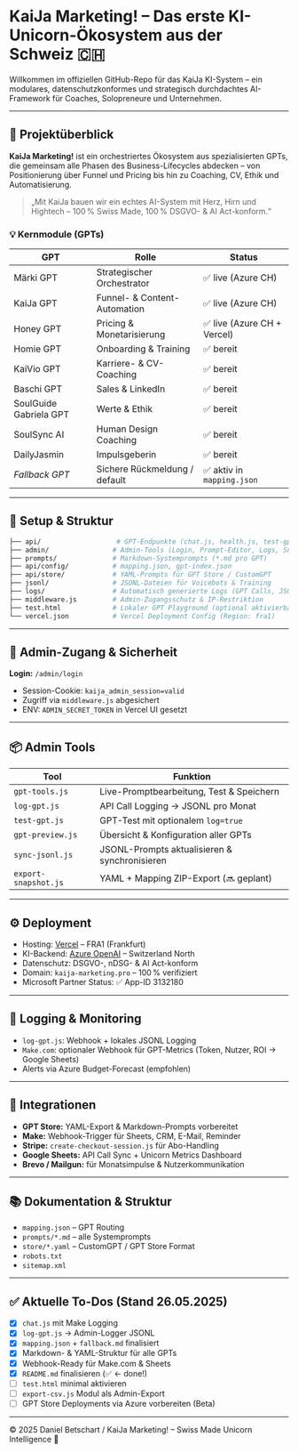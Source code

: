 # KaiJa Marketing! – Das erste KI-Unicorn-Ökosystem aus der Schweiz 🇨🇭

Willkommen im offiziellen GitHub-Repo für das KaiJa KI-System – ein modulares, datenschutzkonformes und strategisch durchdachtes AI-Framework für Coaches, Solopreneure und Unternehmen.

---

## 🚀 Projektüberblick

**KaiJa Marketing!** ist ein orchestriertes Ökosystem aus spezialisierten GPTs, die gemeinsam alle Phasen des Business-Lifecycles abdecken – von Positionierung über Funnel und Pricing bis hin zu Coaching, CV, Ethik und Automatisierung.

> „Mit KaiJa bauen wir ein echtes AI-System mit Herz, Hirn und Hightech – 100 % Swiss Made, 100 % DSGVO- & AI Act-konform.“

### 💡 Kernmodule (GPTs)

| GPT                      | Rolle                                | Status                     |
|--------------------------|---------------------------------------|----------------------------|
| Märki GPT                | Strategischer Orchestrator            | ✅ live (Azure CH)         |
| KaiJa GPT                | Funnel- & Content-Automation          | ✅ live (Azure CH)         |
| Honey GPT                | Pricing & Monetarisierung             | ✅ live (Azure CH + Vercel)|
| Homie GPT                | Onboarding & Training                 | ✅ bereit                  |
| KaiVio GPT               | Karriere- & CV-Coaching               | ✅ bereit                  |
| Baschi GPT               | Sales & LinkedIn                      | ✅ bereit                  |
| SoulGuide Gabriela GPT   | Werte & Ethik                         | ✅ bereit                  |
| SoulSync AI              | Human Design Coaching                 | ✅ bereit                  |
| DailyJasmin              | Impulsgeberin                         | ✅ bereit                  |
| _Fallback GPT_           | Sichere Rückmeldung / default         | ✅ aktiv in `mapping.json` |

---

## 🔧 Setup & Struktur

```bash
├── api/                   # GPT-Endpunkte (chat.js, health.js, test-gpt.js etc.)
├── admin/                # Admin-Tools (Login, Prompt-Editor, Logs, Snapshots)
├── prompts/              # Markdown-Systemprompts (*.md pro GPT)
├── api/config/           # mapping.json, gpt-index.json
├── api/store/            # YAML-Prompts für GPT Store / CustomGPT
├── jsonl/                # JSONL-Dateien für Voicebots & Training
├── logs/                 # Automatisch generierte Logs (GPT Calls, JSONL)
├── middleware.js         # Admin-Zugangsschutz & IP-Restriktion
├── test.html             # Lokaler GPT Playground (optional aktivierbar)
└── vercel.json           # Vercel Deployment Config (Region: fra1)
```

---

## 🔐 Admin-Zugang & Sicherheit

**Login:** `/admin/login`

- Session-Cookie: `kaija_admin_session=valid`
- Zugriff via `middleware.js` abgesichert
- ENV: `ADMIN_SECRET_TOKEN` in Vercel UI gesetzt

---

## 📦 Admin Tools

| Tool               | Funktion |
|--------------------|----------|
| `gpt-tools.js`     | Live-Promptbearbeitung, Test & Speichern |
| `log-gpt.js`       | API Call Logging → JSONL pro Monat |
| `test-gpt.js`      | GPT-Test mit optionalem `log=true` |
| `gpt-preview.js`   | Übersicht & Konfiguration aller GPTs |
| `sync-jsonl.js`    | JSONL-Prompts aktualisieren & synchronisieren |
| `export-snapshot.js` | YAML + Mapping ZIP-Export (🔜 geplant) |

---

## ⚙ Deployment

- Hosting: [Vercel](https://vercel.com/) – FRA1 (Frankfurt)
- KI-Backend: [Azure OpenAI](https://azure.microsoft.com/) – Switzerland North
- Datenschutz: DSGVO-, nDSG- & AI Act-konform
- Domain: `kaija-marketing.pro` – 100 % verifiziert
- Microsoft Partner Status: ✅ App-ID 3132180

---

## 🔁 Logging & Monitoring

- `log-gpt.js`: Webhook + lokales JSONL Logging
- `Make.com`: optionaler Webhook für GPT-Metrics (Token, Nutzer, ROI → Google Sheets)
- Alerts via Azure Budget-Forecast (empfohlen)

---

## 🧩 Integrationen

- **GPT Store:** YAML-Export & Markdown-Prompts vorbereitet
- **Make:** Webhook-Trigger für Sheets, CRM, E-Mail, Reminder
- **Stripe:** `create-checkout-session.js` für Abo-Handling
- **Google Sheets:** API Call Sync + Unicorn Metrics Dashboard
- **Brevo / Mailgun:** für Monatsimpulse & Nutzerkommunikation

---

## 📚 Dokumentation & Struktur

- `mapping.json` – GPT Routing
- `prompts/*.md` – alle Systemprompts
- `store/*.yaml` – CustomGPT / GPT Store Format
- `robots.txt`
- `sitemap.xml`

---

## ✅ Aktuelle To-Dos (Stand 26.05.2025)

- [x] `chat.js` mit Make Logging
- [x] `log-gpt.js` → Admin-Logger JSONL
- [x] `mapping.json` + `fallback.md` finalisiert
- [x] Markdown- & YAML-Struktur für alle GPTs
- [x] Webhook-Ready für Make.com & Sheets
- [x] `README.md` finalisieren (✅ ← done!)
- [ ] `test.html` minimal aktivieren
- [ ] `export-csv.js` Modul als Admin-Export
- [ ] GPT Store Deployments via Azure vorbereiten (Beta)

---

© 2025 Daniel Betschart / KaiJa Marketing! – Swiss Made Unicorn Intelligence 🦄
